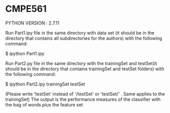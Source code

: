 # CMPE561

PYTHON VERSION : 2.7.11

Run Part1.ipy file in the same directory with data set (it should be in the directory that contains all subdirectories for the authors) with the following command:

$ ipython Part1.ipy


Run Part2.py file in the same directory with the trainingSet and testSet(it should be in the directory that contains trainingSet and testSet folders) with the following command:

$ ipython Part2.ipy trainingSet testSet

(Please write 'testSet' instead of '/testSet' or 'testSet/' . Same applies to the trainingSet)
The output is the performance measures of the classifier with the bag of words plus the feature set
